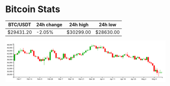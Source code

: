 # Bitcoin Stats

BTC/USDT|24h change|24h high|24h low|
|---|---|---|---|
|$29431.20|-2.05%|$30299.00|$28630.00|

<img src="./chart.svg">
